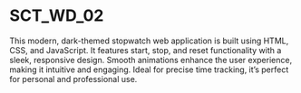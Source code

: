 # SCT_WD_02
This modern, dark-themed stopwatch web application is built using HTML, CSS, and JavaScript. It features start, stop, and reset functionality with a sleek, responsive design. Smooth animations enhance the user experience, making it intuitive and engaging. Ideal for precise time tracking, it’s perfect for personal and professional use. 
